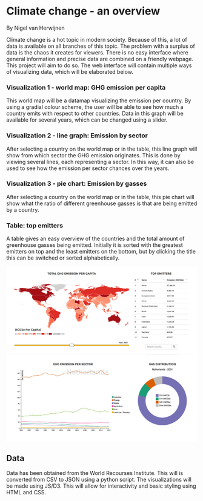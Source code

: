 # Climate change - an overview
By Nigel van Herwijnen

Climate change is a hot topic in modern society. Because of this, a lot of data is available on all branches of this topic. The problem with a surplus of data is the chaos it creates for viewers. There is no easy interface where general information and precise data are combined on a friendly webpage. This project will aim to do so. The web interface will contain multiple ways of visualizing data, which will be elaborated below.

### Visualization 1 - world map: GHG emission per capita
This world map will be a datamap visualizing the emission per country. By using a gradial colour scheme, the user will be able to see how much a country emits with respect to other countries. Data in this graph will be available for several years, which can be changed using a slider.

### Visualization 2 - line graph: Emission by sector
After selecting a country on the world map or in the table, this line graph will show from which sector the GHG emission originates. This is done by viewing several lines, each representing a sector. In this way, it can also be used to see how the emission per sector chances over the years.

### Visualization 3 - pie chart: Emission by gasses
After selecting a country on the world map or in the table, this pie chart will show what the ratio of different greenhouse gasses is that are being emitted by a country.

### Table: top emitters
A table gives an easy overview of the countries and the total amount of greenhouse gasses being emitted. Initially it is sorted with the greatest emitters on top and the least emitters on the bottom, but by clicking the title this can be switched or sorted alphabetically.

![Alt text](/doc/map_table.png)
![Alt text](/doc/line_pie.png)

## Data
Data has been obtained from the World Recourses Institute. This will is converted from CSV to JSON using a python script. The visualizations will be made using JS/D3. This will allow for interactivity and basic styling using HTML and CSS.

